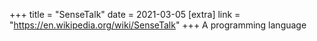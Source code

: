 +++
title = "SenseTalk"
date = 2021-03-05
[extra]
link = "https://en.wikipedia.org/wiki/SenseTalk"
+++
A programming language

